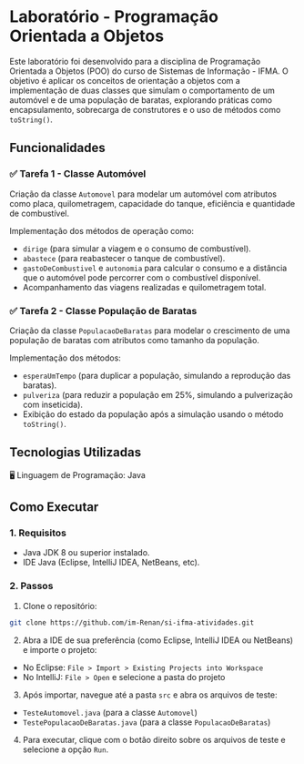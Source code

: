# Laboratório - Programação Orientada a Objetos

Este laboratório foi desenvolvido para a disciplina de Programação Orientada a Objetos (POO) do curso de Sistemas de Informação - IFMA. O objetivo é aplicar os conceitos de orientação a objetos com a implementação de duas classes que simulam o comportamento de um automóvel e de uma população de baratas, explorando práticas como encapsulamento, sobrecarga de construtores e o uso de métodos como `toString()`.

## Funcionalidades

### ✅ Tarefa 1 - Classe Automóvel
Criação da classe `Automovel` para modelar um automóvel com atributos como placa, quilometragem, capacidade do tanque, eficiência e quantidade de combustível.

Implementação dos métodos de operação como:

- `dirige` (para simular a viagem e o consumo de combustível).
- `abastece` (para reabastecer o tanque de combustível).
- `gastoDeCombustivel` e `autonomia` para calcular o consumo e a distância que o automóvel pode percorrer com o combustível disponível.
- Acompanhamento das viagens realizadas e quilometragem total.

### ✅ Tarefa 2 - Classe População de Baratas
Criação da classe `PopulacaoDeBaratas` para modelar o crescimento de uma população de baratas com atributos como tamanho da população.

Implementação dos métodos:

- `esperaUmTempo` (para duplicar a população, simulando a reprodução das baratas).
- `pulveriza` (para reduzir a população em 25%, simulando a pulverização com inseticida).
- Exibição do estado da população após a simulação usando o método `toString()`.

## Tecnologias Utilizadas
🖥️ Linguagem de Programação: Java

## Como Executar

### 1. Requisitos
- Java JDK 8 ou superior instalado.
- IDE Java (Eclipse, IntelliJ IDEA, NetBeans, etc).

### 2. Passos
1. Clone o repositório:

``` bash
git clone https://github.com/im-Renan/si-ifma-atividades.git
```
2. Abra a IDE de sua preferência (como Eclipse, IntelliJ IDEA ou NetBeans) e importe o projeto:

- No Eclipse: `File > Import > Existing Projects into Workspace`
- No IntelliJ: `File > Open` e selecione a pasta do projeto

3. Após importar, navegue até a pasta `src` e abra os arquivos de teste:

- `TesteAutomovel.java` (para a classe `Automovel`)
- `TestePopulacaoDeBaratas.java` (para a classe `PopulacaoDeBaratas`)

4. Para executar, clique com o botão direito sobre os arquivos de teste e selecione a opção `Run`.
